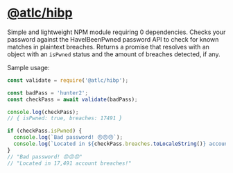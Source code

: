 # [@atlc/hibp](https://www.npmjs.com/package/@atlc/hibp)

Simple and lightweight NPM module requiring 0 dependencies. Checks your password against the HaveIBeenPwned password API to check for known matches in plaintext breaches. Returns a promise that resolves with an object with an `isPwned` status and the amount of breaches detected, if any. 

Sample usage:

```js
const validate = require('@atlc/hibp');

const badPass = 'hunter2';
const checkPass = await validate(badPass);

console.log(checkPass);
// { isPwned: true, breaches: 17491 }

if (checkPass.isPwned) {
  console.log(`Bad password! 😠😠😠`);
  console.log(`Located in ${checkPass.breaches.toLocaleString()} account breaches!`);
}
// "Bad password! 😠😠😠"
// "Located in 17,491 account breaches!"
```
